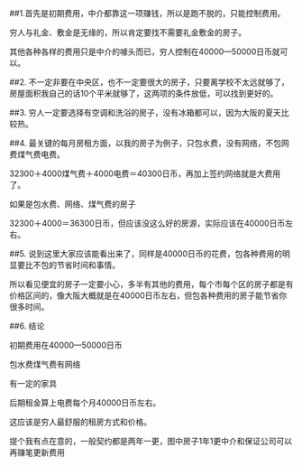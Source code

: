 
##1.首先是初期费用，中介都靠这一项赚钱，所以是跑不脱的，只能控制费用。

穷人与礼金、敷金是无缘的，所以肯定要找不需要礼金敷金的房子。

其他各种各样的费用只是中介的噱头而已，穷人控制在40000—50000日币就可以。

##2. 不一定非要在中央区，也不一定要很大的房子，只要离学校不太远就够了，房屋面积我自己的话10个平米就够了，这两项的条件放低，可以找到更好的。

##3. 穷人一定要选择有空调和洗浴的房子，没有冰箱都可以，因为大阪的夏天比较热。

##4. 最关键的每月房租方面，以我的房子为例子，只包水费，没有网络，不包网费煤气费电费。

32300＋4000煤气费＋4000电费＝40300日币，再加上签约网络就是大费用了。

如果是包水费、网络、煤气费的房子

32300＋4000＝36300日币，但应该没这么好的房源，实际应该在40000日币左右。

##5. 说到这里大家应该能看出来了，同样是40000日币的花费，包各种费用的明显要比不包的节省时间和事情。

所以看见便宜的房子一定要小心，多半有其他的费用，每个市每个区的房子都是有价格区间的，像大阪大概就是在40000日币左右，但包各种费用的房子能节省你很多时间。


##6. 结论

初期费用在40000—50000日币

包水费煤气费有网络

有一定的家具

后期租金算上电费每个月40000日币左右。

这应该是穷人最舒服的租房方式和价格。

提个我有点在意的，一般契约都是两年一更，图中房子1年1更中介和保证公司可以再赚笔更新费用
